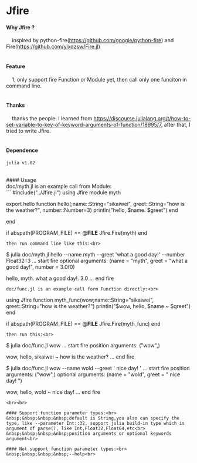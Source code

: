 # Jfire
#### Why Jfire ? <br>
&nbsp;&nbsp;&nbsp;&nbsp;inspired by python-fire(https://github.com/google/python-fire) and Fire(https://github.com/ylxdzsw/Fire.jl) <br>
<br>
#### Feature<br>
&nbsp;&nbsp;&nbsp;&nbsp;1. only support fire Function or Module yet, then call only one funciton in command line. <br>
<br>
#### Thanks<br>
&nbsp;&nbsp;&nbsp;&nbsp;thanks the  people: I learned from https://discourse.julialang.org/t/how-to-set-variable-to-key-of-keyword-arguments-of-function/18995/7, after that, I tried to write Jfire. <br>
<br>
#### Dependence<br>
```
julia v1.02
```
<br>
#### Usage<br>
doc/myth.jl is an example call from Module:<br>
```
#include("../Jfire.jl")
using Jfire
module myth

export hello
function hello(;name::String="sikaiwei", greet::String="how is the weather?", number::Number=3)
	println("hello, $name. $greet")
end

end

if abspath(PROGRAM_FILE) == @__FILE__
	Jfire.Fire(myth)
end
```
then run command line like this:<br>
```
$ julia  doc/myth.jl hello --name myth --greet 'what a good day!' --number Float32::3
... start fire
optional arguments: (name = "myth", greet = "what a good day!", number = 3.0f0)

hello, myth. what a good day!. 3.0
... end fire
```
doc/func.jl is an example call form Function directly:<br>
```
using Jfire
function myth_func(wow;name::String="sikaiwei", greet::String="how is the weather?")
	println("$wow, hello, $name ~ $greet")
end

if abspath(PROGRAM_FILE) == @__FILE__
	Jfire.Fire(myth_func)
end
```
then run this:<br>
```
$ julia doc/func.jl  wow
... start fire
position arguments: ("wow",)

wow, hello, sikaiwei ~ how is the weather?
... end fire

$ julia doc/func.jl  wow --name wold --greet ' nice day! '
... start fire
position arguments: ("wow",)
optional arguments: (name = "wold", greet = " nice day! ")

wow, hello, wold ~  nice day!
... end fire
```
<br><br>

#### Support function parameter types:<br>
&nbsp;&nbsp;&nbsp;&nbsp;default is String,you also can specify the type, like --parameter Int::32, support julia build-in type which is argument of parse(), like Int,Float32,Float64,etc<br>
&nbsp;&nbsp;&nbsp;&nbsp;position arguments or optional keywords argument<br>

#### Not support function parameter types:<br>
&nbsp;&nbsp;&nbsp;&nbsp;--help<br>
